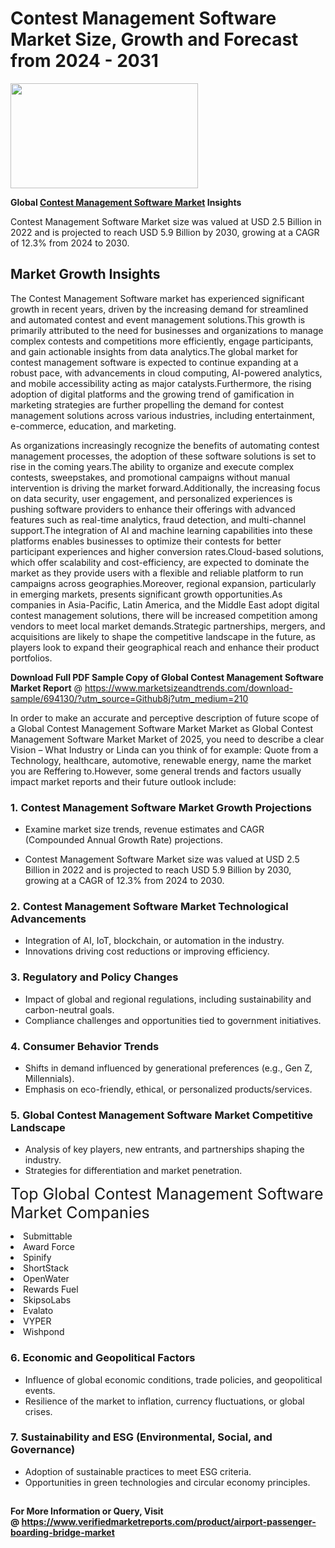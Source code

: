 <H1>Contest Management Software Market Size, Growth and Forecast from 2024 - 2031</H1><img class="aligncenter size-medium wp-image-584254" src="https://thirdeyenews.in/wp-content/uploads/2024/09/Global-Market-Research-300x168.jpeg" alt="" width="300" height="168" /><p><strong>Global&nbsp;<a href="https://www.marketsizeandtrends.com/download-sample/694130/?utm_source=Github8j?utm_medium=210">Contest Management Software Market</a> Insights</strong></p><p>Contest Management Software Market size was valued at USD 2.5 Billion in 2022 and is projected to reach USD 5.9 Billion by 2030, growing at a CAGR of 12.3% from 2024 to 2030.</p><p><h2>Market Growth Insights</h2> <p>The Contest Management Software market has experienced significant growth in recent years, driven by the increasing demand for streamlined and automated contest and event management solutions.This growth is primarily attributed to the need for businesses and organizations to manage complex contests and competitions more efficiently, engage participants, and gain actionable insights from data analytics.The global market for contest management software is expected to continue expanding at a robust pace, with advancements in cloud computing, AI-powered analytics, and mobile accessibility acting as major catalysts.Furthermore, the rising adoption of digital platforms and the growing trend of gamification in marketing strategies are further propelling the demand for contest management solutions across various industries, including entertainment, e-commerce, education, and marketing.</p> <p>As organizations increasingly recognize the benefits of automating contest management processes, the adoption of these software solutions is set to rise in the coming years.The ability to organize and execute complex contests, sweepstakes, and promotional campaigns without manual intervention is driving the market forward.Additionally, the increasing focus on data security, user engagement, and personalized experiences is pushing software providers to enhance their offerings with advanced features such as real-time analytics, fraud detection, and multi-channel support.The integration of AI and machine learning capabilities into these platforms enables businesses to optimize their contests for better participant experiences and higher conversion rates.Cloud-based solutions, which offer scalability and cost-efficiency, are expected to dominate the market as they provide users with a flexible and reliable platform to run campaigns across geographies.Moreover, regional expansion, particularly in emerging markets, presents significant growth opportunities.As companies in Asia-Pacific, Latin America, and the Middle East adopt digital contest management solutions, there will be increased competition among vendors to meet local market demands.Strategic partnerships, mergers, and acquisitions are likely to shape the competitive landscape in the future, as players look to expand their geographical reach and enhance their product portfolios.</p><p><span class=""><strong>Download Full PDF Sample Copy of Global Contest Management Software Market Report</strong> @ <a href="https://www.marketsizeandtrends.com/download-sample/694130/?utm_source=Github8j?utm_medium=210" target="_blank">https://www.marketsizeandtrends.com/download-sample/694130/?utm_source=Github8j?utm_medium=210</a></span></p><p>In order to make an accurate and perceptive description of future scope of a Global&nbsp;Contest Management Software Market Market as Global&nbsp;Contest Management Software Market Market of 2025, you need to describe a clear Vision &ndash; What Industry or Linda can you think of for example: Quote from a Technology, healthcare, automotive, renewable energy, name the market you are Reffering to.However, some general trends and factors usually impact market reports and their future outlook include:</p><h3>1.&nbsp;<strong>Contest Management Software Market Growth Projections</strong></h3><ul><li>Examine market size trends, revenue estimates and CAGR (Compounded Annual Growth Rate) projections.</li><li><p>Contest Management Software Market size was valued at USD 2.5 Billion in 2022 and is projected to reach USD 5.9 Billion by 2030, growing at a CAGR of 12.3% from 2024 to 2030.</p></li></ul><h3>2.&nbsp;<strong>Contest Management Software Market Technological Advancements</strong></h3><ul><li>Integration of AI, IoT, blockchain, or automation in the industry.</li><li>Innovations driving cost reductions or improving efficiency.</li></ul><h3>3.&nbsp;<strong>Regulatory and Policy Changes</strong></h3><ul><li>Impact of global and regional regulations, including sustainability and carbon-neutral goals.</li><li>Compliance challenges and opportunities tied to government initiatives.</li></ul><h3>4.&nbsp;<strong>Consumer Behavior Trends</strong></h3><ul><li>Shifts in demand influenced by generational preferences (e.g., Gen Z, Millennials).</li><li>Emphasis on eco-friendly, ethical, or personalized products/services.</li></ul><h3>5.&nbsp;<strong>Global Contest Management Software Market Competitive Landscape</strong></h3><ul><li>Analysis of key players, new entrants, and partnerships shaping the industry.</li><li>Strategies for differentiation and market penetration.</li></ul><p data-pm-slice="1 1 []"><span style="color: inherit; font-family: inherit; font-size: 25px;">Top Global Contest Management Software Market Companies</span></p><div class="" data-test-id=""><p><li>Submittable</li><li> Award Force</li><li> Spinify</li><li> ShortStack</li><li> OpenWater</li><li> Rewards Fuel</li><li> SkipsoLabs</li><li> Evalato</li><li> VYPER</li><li> Wishpond</li></p></div><h3>6.&nbsp;<strong>Economic and Geopolitical Factors</strong></h3><ul><li>Influence of global economic conditions, trade policies, and geopolitical events.</li><li>Resilience of the market to inflation, currency fluctuations, or global crises.</li></ul><h3>7.&nbsp;<strong>Sustainability and ESG (Environmental, Social, and Governance)</strong></h3><ul><li>Adoption of sustainable practices to meet ESG criteria.</li><li>Opportunities in green technologies and circular economy principles.</li></ul><h2><strong style="font-size: 14px;">For More Information or Query, Visit @&nbsp;</strong><a style="background-color: #ffffff; font-size: 14px;" href="https://www.marketsizeandtrends.com/report/contest-management-software-market/" target="_blank">https://www.verifiedmarketreports.com/product/airport-passenger-boarding-bridge-market</a></h2>
